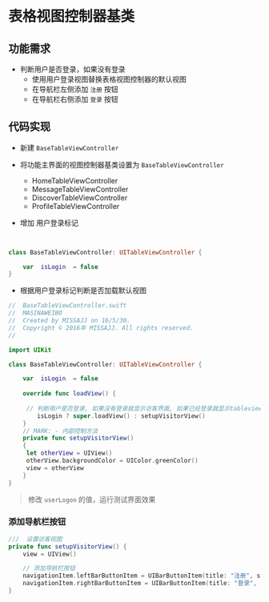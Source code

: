 # 表格视图控制器基类

## 功能需求

* 判断用户是否登录，如果没有登录
    * 使用用户登录视图替换表格视图控制器的默认视图
    * 在导航栏左侧添加 `注册` 按钮
    * 在导航栏右侧添加 `登录` 按钮

## 代码实现

* 新建 `BaseTableViewController`
* 将功能主界面的视图控制器基类设置为 `BaseTableViewController`
    * HomeTableViewController
    * MessageTableViewController
    * DiscoverTableViewController
    * ProfileTableViewController

* 增加 用户登录标记

```swift 
 

class BaseTableViewController: UITableViewController {

    var  isLogin  = false 
}
```

* 根据用户登录标记判断是否加载默认视图

```swift 
//  BaseTableViewController.swift
//  MASINAWEIBO 
//  Created by MISSAJJ on 16/5/30.
//  Copyright © 2016年 MISSAJJ. All rights reserved.
//

import UIKit

class BaseTableViewController: UITableViewController {

    var  isLogin  = false
    
    override func loadView() {
   
     // 判断用户是否登录, 如果没有登录就显示访客界面, 如果已经登录就显示tableview 
        isLogin ? super.loadView() : setupVisitorView() 
    } 
    // MARK: - 内部控制方法
    private func setupVisitorView()
    { 
     let otherView = UIView()
     otherView.backgroundColor = UIColor.greenColor()
     view = otherView 
    }
}
```

> 修改 `userLogon` 的值，运行测试界面效果

### 添加导航栏按钮

```swift
///  设置访客视图
private func setupVisitorView() {
    view = UIView()

    // 添加导航栏按钮
    navigationItem.leftBarButtonItem = UIBarButtonItem(title: "注册", style: UIBarButtonItemStyle.Plain, target: nil, action: nil)
    navigationItem.rightBarButtonItem = UIBarButtonItem(title: "登录", style: UIBarButtonItemStyle.Plain, target: nil, action: nil)
}
```
